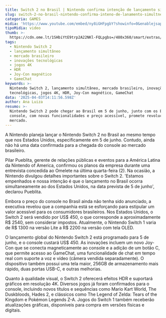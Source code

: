 ```yaml
---
title: Switch 2 no Brasil | Nintendo confirma intenção de lançamento simultâneo
slug: switch-2-no-brasil-nintendo-confirma-inteno-de-lanamento-simultneo
categoria: GAMES
midia: 'https://www.youtube.com/embed/ny8iGHFpgbY?showinfo=0&enablejsapi=1'
tipoMidia: video
thumb: >-
  https://cdn.ome.lt/1SHbiYtE9trp2A22NKl-FQLpgbs=/480x360/smart/extras/conteudos/switch-2-brasil-header.jpg
tags:
  - Nintendo Switch 2
  - lançamento simultâneo
  - mercado brasileiro
  - inovações tecnológicas
  - jogos 4K
  - HDR
  - Joy-Con magnético
  - GameChat
keywords: >-
  Nintendo Switch 2, lançamento simultâneo, mercado brasileiro, inovações
  tecnológicas, jogos 4K, HDR, Joy-Con magnético, GameChat
data: '2025-04-03T14:11:56.598Z'
author: Ana Luiza
resumo: >-
  Nintendo Switch 2 pode chegar ao Brasil em 5 de junho, junto com os EUA. O
  console, com novas funcionalidades e preço acessível, promete revolucionar o
  mercado.
---
```


A Nintendo planeja lançar o Nintendo Switch 2 no Brasil ao mesmo tempo que nos Estados Unidos, especificamente em 5 de junho. Contudo, ainda não há uma data confirmada para a chegada do console ao mercado brasileiro.

Pilar Pueblita, gerente de relações públicas e eventos para a América Latina da Nintendo of America, confirmou os planos da empresa durante uma entrevista concedida ao Omelete na última quarta-feira (2). Na ocasião, a Nintendo divulgou detalhes importantes sobre o Switch 2. 'Estamos empenhados e nossa intenção é que o lançamento no Brasil ocorra simultaneamente ao dos Estados Unidos, na data prevista de 5 de junho', declarou Pueblita.

Embora o preço do console no Brasil ainda não tenha sido anunciado, a executiva revelou que a companhia está se esforçando para estipular um valor acessível para os consumidores brasileiros. Nos Estados Unidos, o Switch 2 será vendido por US$ 450, o que corresponde a aproximadamente R$ 2540, sem considerar impostos. Atualmente, o Nintendo Switch 1 varia de R$ 1300 na versão Lite a R$ 2200 na versão com tela OLED.

O lançamento global do Nintendo Switch 2 está programado para 5 de junho, e o console custará US$ 450. As inovações incluem um novo Joy-Con que se conecta magneticamente ao console e a adição de um botão C, que permite acesso ao GameChat, uma funcionalidade de chat em tempo real com suporte a voz e vídeo (câmera vendida separadamente). O dispositivo também possui uma tela maior, 256GB de armazenamento mais rápido, duas portas USB-C, e outras melhorias.

Quanto à qualidade visual, o Switch 2 oferecerá efeitos HDR e suportará gráficos em resolução 4K. Diversos jogos já foram confirmados para o console, incluindo novos títulos e sequências como Mario Kart World, The Duskbloods, Hades 2, e clássicos como The Legend of Zelda: Tears of the Kingdom e Pokémon Legends Z-A. Jogos do Switch 1 também receberão atualizações gráficas, disponíveis para compra em versões físicas e digitais.

